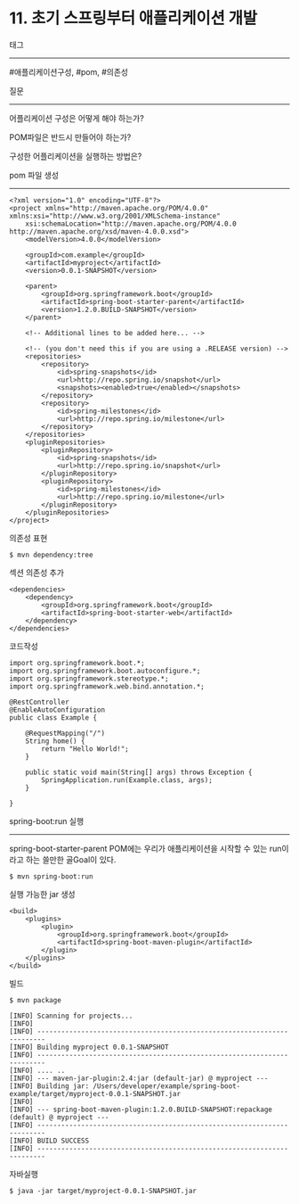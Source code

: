# 11. 초기 스프링부터 애플리케이션 개발

태그

---

#애플리케이션구성, #pom, #의존성

질문

---

어플리케이션 구성은 어떻게 해야 하는가?

POM파일은 반드시 만들어야 하는가?

구성한 어플리케이션을 실행하는 방법은?

pom 파일 생성

---

    <?xml version="1.0" encoding="UTF-8"?>
    <project xmlns="http://maven.apache.org/POM/4.0.0" xmlns:xsi="http://www.w3.org/2001/XMLSchema-instance"
        xsi:schemaLocation="http://maven.apache.org/POM/4.0.0 http://maven.apache.org/xsd/maven-4.0.0.xsd">
        <modelVersion>4.0.0</modelVersion>
    
        <groupId>com.example</groupId>
        <artifactId>myproject</artifactId>
        <version>0.0.1-SNAPSHOT</version>
    
        <parent>
            <groupId>org.springframework.boot</groupId>
            <artifactId>spring-boot-starter-parent</artifactId>
            <version>1.2.0.BUILD-SNAPSHOT</version>
        </parent>
    
        <!-- Additional lines to be added here... -->
    
        <!-- (you don't need this if you are using a .RELEASE version) -->
        <repositories>
            <repository>
                <id>spring-snapshots</id>
                <url>http://repo.spring.io/snapshot</url>
                <snapshots><enabled>true</enabled></snapshots>
            </repository>
            <repository>
                <id>spring-milestones</id>
                <url>http://repo.spring.io/milestone</url>
            </repository>
        </repositories>
        <pluginRepositories>
            <pluginRepository>
                <id>spring-snapshots</id>
                <url>http://repo.spring.io/snapshot</url>
            </pluginRepository>
            <pluginRepository>
                <id>spring-milestones</id>
                <url>http://repo.spring.io/milestone</url>
            </pluginRepository>
        </pluginRepositories>
    </project>

의존성 표현

    $ mvn dependency:tree

섹션 의존성 추가

    <dependencies>
        <dependency>
            <groupId>org.springframework.boot</groupId>
            <artifactId>spring-boot-starter-web</artifactId>
        </dependency>
    </dependencies>

코드작성

    import org.springframework.boot.*;
    import org.springframework.boot.autoconfigure.*;
    import org.springframework.stereotype.*;
    import org.springframework.web.bind.annotation.*;
    
    @RestController
    @EnableAutoConfiguration
    public class Example {
    
        @RequestMapping("/")
        String home() {
            return "Hello World!";
        }
    
        public static void main(String[] args) throws Exception {
            SpringApplication.run(Example.class, args);
        }
    
    }

spring-boot:run 실행

---

spring-boot-starter-parent POM에는 우리가 애플리케이션을 시작할 수 있는 run이라고 하는 쓸만한 골Goal이 있다.

    $ mvn spring-boot:run

실행 가능한 jar 생성

    <build>
        <plugins>
            <plugin>
                <groupId>org.springframework.boot</groupId>
                <artifactId>spring-boot-maven-plugin</artifactId>
            </plugin>
        </plugins>
    </build>

빌드

    $ mvn package
    
    [INFO] Scanning for projects...
    [INFO]
    [INFO] ------------------------------------------------------------------------
    [INFO] Building myproject 0.0.1-SNAPSHOT
    [INFO] ------------------------------------------------------------------------
    [INFO] .... ..
    [INFO] --- maven-jar-plugin:2.4:jar (default-jar) @ myproject ---
    [INFO] Building jar: /Users/developer/example/spring-boot-example/target/myproject-0.0.1-SNAPSHOT.jar
    [INFO]
    [INFO] --- spring-boot-maven-plugin:1.2.0.BUILD-SNAPSHOT:repackage (default) @ myproject ---
    [INFO] ------------------------------------------------------------------------
    [INFO] BUILD SUCCESS
    [INFO] ------------------------------------------------------------------------

자바실행

    $ java -jar target/myproject-0.0.1-SNAPSHOT.jar